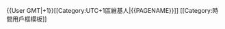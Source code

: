{{User GMT|+1}}<includeonly>[[Category:UTC+1區維基人|{{PAGENAME}}]]</includeonly><noinclude>
[[Category:時間用戶框模板]]
</noinclude>